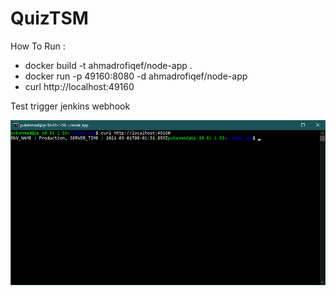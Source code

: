 # QuizTSM

How To Run :
<ul>
<li>docker build -t ahmadrofiqef/node-app .

<li>docker run -p 49160:8080 -d ahmadrofiqef/node-app

<li>curl http://localhost:49160
</ul>

Test trigger jenkins webhook

<img src=/assets/1.png>

